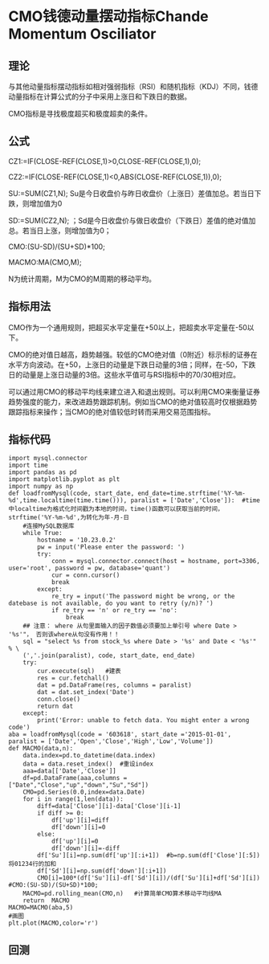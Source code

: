 # CMO钱德动量摆动指标Chande Momentum Osciliator

## 理论
与其他动量指标摆动指标如相对强弱指标（RSI）和随机指标（KDJ）不同，钱德动量指标在计算公式的分子中采用上涨日和下跌日的数据。 

CMO指标是寻找极度超买和极度超卖的条件。
## 公式
CZ1:=IF(CLOSE-REF(CLOSE,1)>0,CLOSE-REF(CLOSE,1),0);

CZ2:=IF(CLOSE-REF(CLOSE,1)<0,ABS(CLOSE-REF(CLOSE,1)),0);

SU:=SUM(CZ1,N);      Su是今日收盘价与昨日收盘价（上涨日）差值加总。若当日下跌，则增加值为0

SD:=SUM(CZ2,N);      ；Sd是今日收盘价与做日收盘价（下跌日）差值的绝对值加总。若当日上涨，则增加值为0；

CMO:(SU-SD)/(SU+SD)*100;

MACMO:MA(CMO,M);

N为统计周期，M为CMO的M周期的移动平均。
## 指标用法
CMO作为一个通用规则，把超买水平定量在+50以上，把超卖水平定量在-50以下。

CMO的绝对值日越高，趋势越强。较低的CMO绝对值（0附近）标示标的证券在水平方向波动。在+50，上涨日的动量是下跌日动量的3倍；同样，在-50，下跌日的动量是上涨日动量的3倍。这些水平值可与RSI指标中的70/30相对应。

可以通过用CMO的移动平均线来建立进入和退出规则。可以利用CMO来衡量证券趋势强度的能力，来改进趋势跟踪机制。例如当CMO的绝对值较高时仅根据趋势跟踪指标来操作；当CMO的绝对值较低时转而采用交易范围指标。
## 指标代码

	import mysql.connector
	import time
	import pandas as pd
	import matplotlib.pyplot as plt
	import numpy as np
	def loadfromMysql(code, start_date, end_date=time.strftime('%Y-%m-%d',time.localtime(time.time())), paralist = ['Date','Close']):  #time中localtime为格式化时间戳为本地的时间，time()函数可以获取当前的时间，strftime('%Y-%m-%d',为转化为年-月-日
	    #连接MySQL数据库
	    while True: 
	        hostname = '10.23.0.2'
	        pw = input('Please enter the password: ')
	        try:
	            conn = mysql.connector.connect(host = hostname, port=3306, user='root', password = pw, database='quant')  
	            cur = conn.cursor()
	            break
	        except:
	            re_try = input('The password might be wrong, or the datebase is not available, do you want to retry (y/n)? ')
	            if re_try == 'n' or re_try == 'no':
	                break
	    ## 注意： where 从句里面输入的因子数值必须要加上单引号 where Date > '%s'"， 否则该where从句没有作用！！
	    sql = "select %s from stock_%s where Date > '%s' and Date < '%s'" % \
	    (','.join(paralist), code, start_date, end_date)
	    try:
	        cur.execute(sql)   #建表
	        res = cur.fetchall()
	        dat = pd.DataFrame(res, columns = paralist)
	        dat = dat.set_index('Date')
	        conn.close()
	        return dat
	    except:
	        print('Error: unable to fetch data. You might enter a wrong code')
	aba = loadfromMysql(code = '603618', start_date ='2015-01-01', paralist = ['Date','Open','Close','High','Low','Volume'])
	def MACMO(data,n):
	    data.index=pd.to_datetime(data.index)
	    data = data.reset_index()  #重设index
	    aaa=data[['Date','Close']]
	    df=pd.DataFrame(aaa,columns = ["Date","Close","up","down","Su","Sd"])
	    CMO=pd.Series(0.0,index=data.Date)
	    for i in range(1,len(data)):
	        diff=data['Close'][i]-data['Close'][i-1]
	        if diff >= 0:
	            df['up'][i]=diff
	            df['down'][i]=0
	        else:
	            df['up'][i]=0
	            df['down'][i]=-diff
	        df['Su'][i]=np.sum(df['up'][:i+1])  #b=np.sum(df['Close'][:5])将01234行的加和
	        df['Sd'][i]=np.sum(df['down'][:i+1])                                                                                                                                                                                                                                                                                                                                                                                                                              
	        CMO[i]=100*(df['Su'][i]-df['Sd'][i])/(df['Su'][i]+df['Sd'][i])                     #CMO:(SU-SD)/(SU+SD)*100;
	    MACMO=pd.rolling_mean(CMO,n)   #计算简单CMO算术移动平均线MA  
	    return  MACMO
	MACMO=MACMO(aba,5)
	#画图
	plt.plot(MACMO,color='r')

## 回测